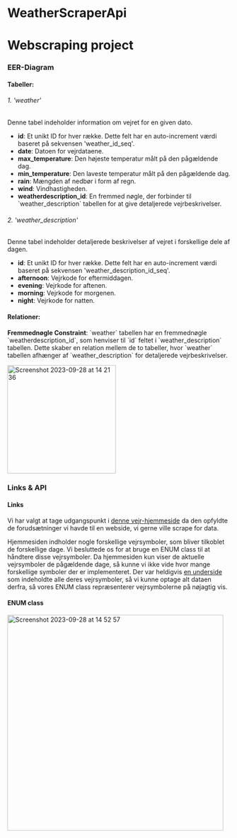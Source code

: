 # WeatherScraperApi
<h1>Webscraping project</h1>

<h3>EER-Diagram</h3>
<h4>Tabeller:</h4>

<h6>1. 'weather'</h6>
<p>Denne tabel indeholder information om vejret for en given dato.</p>
<ul>
    <li><strong>id</strong>: Et unikt ID for hver række. Dette felt har en auto-increment værdi baseret på sekvensen 'weather_id_seq'.</li>
    <li><strong>date</strong>: Datoen for vejrdataene.</li>
    <li><strong>max_temperature</strong>: Den højeste temperatur målt på den pågældende dag.</li>
    <li><strong>min_temperature</strong>: Den laveste temperatur målt på den pågældende dag.</li>
    <li><strong>rain</strong>: Mængden af nedbør i form af regn.</li>
    <li><strong>wind</strong>: Vindhastigheden.</li>
    <li><strong>weatherdescription_id</strong>: En fremmed nøgle, der forbinder til `weather_description` tabellen for at give detaljerede vejrbeskrivelser.</li>
</ul>

<h6>2. 'weather_description'</h6>
<p>Denne tabel indeholder detaljerede beskrivelser af vejret i forskellige dele af dagen.</p>
<ul>
    <li><strong>id</strong>: Et unikt ID for hver række. Dette felt har en auto-increment værdi baseret på sekvensen 'weather_description_id_seq'.</li>
    <li><strong>afternoon</strong>: Vejrkode for eftermiddagen.</li>
    <li><strong>evening</strong>: Vejrkode for aftenen.</li>
    <li><strong>morning</strong>: Vejrkode for morgenen.</li>
    <li><strong>night</strong>: Vejrkode for natten.</li>
</ul>

<h4>Relationer:</h4>
<p><strong>Fremmednøgle Constraint</strong>: `weather` tabellen har en fremmednøgle `weatherdescription_id`, som henviser til `id` feltet i `weather_description` tabellen. Dette skaber en relation mellem de to tabeller, hvor `weather` tabellen afhænger af `weather_description` for detaljerede vejrbeskrivelser.</p>

<img width="245" alt="Screenshot 2023-09-28 at 14 21 36" src="https://github.com/TobiasTheDanish/WeatherScraperApi/assets/113049401/13653dae-91be-4523-bebf-a19c39a35534">


<h3>Links & API</h3>

<h4>Links</h4>
<p>Vi har valgt at tage udgangspunkt i <a href="https://www.yr.no/en/forecast/daily-table/2-2618425/Denmark/Capital%20Region/Copenhagen/Copenhagen">denne vejr-hjemmeside</a> da den opfyldte de forudsætninger vi havde til en webside, vi gerne ville scrape for data.</p>
<p>Hjemmesiden indholder nogle forskellige vejrsymboler, som bliver tilkoblet de forskellige dage. Vi besluttede os for at bruge en ENUM class til at håndtere disse vejrsymboler. Da hjemmesiden kun viser de aktuelle vejrsymboler de pågældende dage, så kunne vi ikke vide hvor mange forskellige symboler der er implementeret. Der var heldigvis <a href="https://hjelp.yr.no/hc/en-us/articles/203786121-Værsymbolene-på-Yr-">en underside</a> som indeholdte alle deres vejrsymboler, så vi kunne optage alt dataen derfra, så vores ENUM class repræsenterer vejrsymbolerne på nøjagtig vis.</p>
<h4>ENUM class</h4>
<img width="488" alt="Screenshot 2023-09-28 at 14 52 57" src="https://github.com/TobiasTheDanish/WeatherScraperApi/assets/113049401/8b82acf5-8ea4-4302-884c-ab7ed415ebca">



